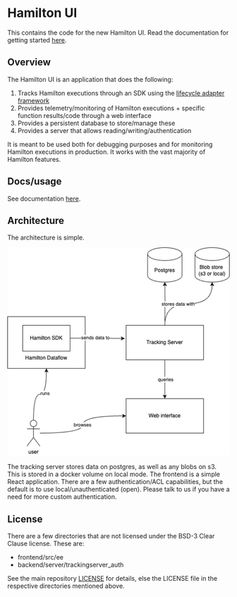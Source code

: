 # Hamilton UI

This contains the code for the new Hamilton UI. Read the documentation for getting started
[here](https://hamilton.dagworks.io/concepts/ui).

## Overview

The Hamilton UI is an application that does the following:

1. Tracks Hamilton executions through an SDK using the [lifecycle adapter framework](https://hamilton.dagworks.io/en/latest/reference/lifecycle-hooks/)
2. Provides telemetry/monitoring of Hamilton executions + specific function results/code through a web interface
3. Provides a persistent database to store/manage these
4. Provides a server that allows reading/writing/authentication

It is meant to be used both for debugging purposes and for monitoring Hamilton executions in production.
It works with the vast majority of Hamilton features.

## Docs/usage

See documentation [here](https://hamilton.dagworks.io/concepts/ui).

## Architecture

The architecture is simple.

![architecture-diagram](./hamilton-ui-architecture.png)

The tracking server stores data on postgres, as well as any blobs on s3. This is stored in a docker volume
on local mode. The frontend is a simple React application. There are a few authentication/ACL capabilities,
but the default is to use local/unauthenticated (open). Please talk to us if you have a need for more custom authentication.


## License

There are a few directories that are not licensed under the BSD-3 Clear Clause license. These are:
* frontend/src/ee
* backend/server/trackingserver_auth

See the main repository [LICENSE](../LICENSE) for details, else the LICENSE file in the respective directories
mentioned above.
